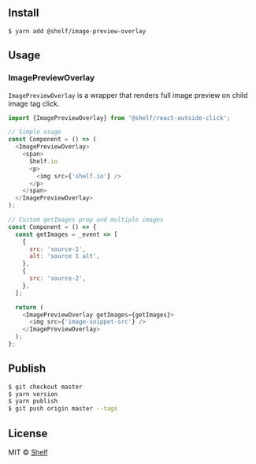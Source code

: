 ## Install

```
$ yarn add @shelf/image-preview-overlay
```

## Usage

### ImagePreviewOverlay

`ImagePreviewOverlay` is a wrapper that renders full image preview on child image tag click.

```js
import {ImagePreviewOverlay} from '@shelf/react-outside-click';

// Simple usage
const Component = () => (
  <ImagePreviewOverlay>
    <span>
      Shelf.io
      <p>
        <img src={'shelf.io'} />
      </p>
    </span>
  </ImagePreviewOverlay>
);

// Custom getImages prop and multiple images
const Component = () => {
  const getImages = _event => [
    {
      src: 'source-1',
      alt: 'source 1 alt',
    },
    {
      src: 'source-2',
    },
  ];

  return (
    <ImagePreviewOverlay getImages={getImages}>
      <img src={'image-snippet-src'} />
    </ImagePreviewOverlay>
  );
};
```

## Publish

```sh
$ git checkout master
$ yarn version
$ yarn publish
$ git push origin master --tags
```

## License

MIT © [Shelf](https://shelf.io)

